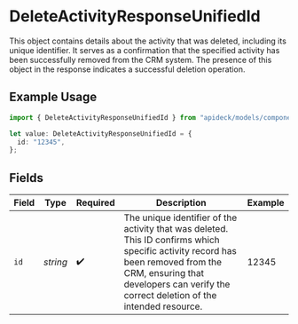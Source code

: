 # DeleteActivityResponseUnifiedId

This object contains details about the activity that was deleted, including its unique identifier. It serves as a confirmation that the specified activity has been successfully removed from the CRM system. The presence of this object in the response indicates a successful deletion operation.

## Example Usage

```typescript
import { DeleteActivityResponseUnifiedId } from "apideck/models/components";

let value: DeleteActivityResponseUnifiedId = {
  id: "12345",
};
```

## Fields

| Field                                                                                                                                                                                                                     | Type                                                                                                                                                                                                                      | Required                                                                                                                                                                                                                  | Description                                                                                                                                                                                                               | Example                                                                                                                                                                                                                   |
| ------------------------------------------------------------------------------------------------------------------------------------------------------------------------------------------------------------------------- | ------------------------------------------------------------------------------------------------------------------------------------------------------------------------------------------------------------------------- | ------------------------------------------------------------------------------------------------------------------------------------------------------------------------------------------------------------------------- | ------------------------------------------------------------------------------------------------------------------------------------------------------------------------------------------------------------------------- | ------------------------------------------------------------------------------------------------------------------------------------------------------------------------------------------------------------------------- |
| `id`                                                                                                                                                                                                                      | *string*                                                                                                                                                                                                                  | :heavy_check_mark:                                                                                                                                                                                                        | The unique identifier of the activity that was deleted. This ID confirms which specific activity record has been removed from the CRM, ensuring that developers can verify the correct deletion of the intended resource. | 12345                                                                                                                                                                                                                     |